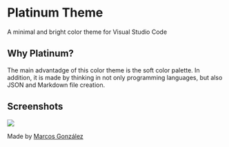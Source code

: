 # Platinum Theme

A minimal and bright color theme for Visual Studio Code

## Why Platinum?

The main advantadge of this color theme is the soft color palette. In addition, it is made by thinking in not only
programming languages, but also JSON and Markdown file creation.

## Screenshots

![](https://platinum-theme.netlify.app/mockup.png)


Made by [Marcos González](https://marcosgf.netlify.app)
